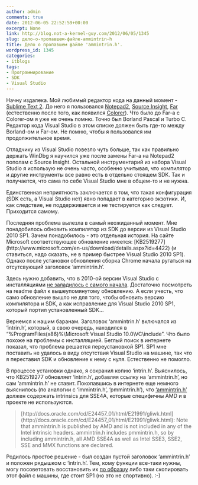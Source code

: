 ```yaml
---
author: admin
comments: true
date: 2012-06-05 22:52:59+00:00
excerpt: None
link: http://blog.not-a-kernel-guy.com/2012/06/05/1345
slug: дело-о-пропавшем-файле-ammintrin-h
title: Дело о пропавшем файле 'ammintrin.h'.
wordpress_id: 1345
categories:
- itblogs
tags:
- Программирование
- SDK
- Visual Studio
---
```


Начну издалека. Мой любимый редактор кода на данный момент - [Sublime Text 2](http://www.sublimetext.com/2). До него я пользовался [Notepad2](http://www.flos-freeware.ch/notepad2.html), [Source Insight](http://www.sourceinsight.com/), [Far](http://www.farmanager.com/) (естественно после того, как появился [Colorer](http://colorer.sourceforge.net/farplugin.html)). Что было до Far-а с Colorer-ом я уже не очень помню. Точно был Borland Pascal и Turbo C. Редактор кода Visual Studio в этом списке должен быть где-то между Borland-ом и Far-ом. Не помню, чтобы я пользовался им продолжительное время. 

Отладчику из Visual Studio повезло чуть больше, так как правильно держать WinDbg я научился уже после замены Far-а на Notepad2 пополам с Source Insight. Остальной инструментарий из набора Visual Studio я использую не очень часто, особенно учитывая, что компилятор и другие инструменты все равно есть в отдельно стоящем SDK. Так и получается, что сама по себе Visual Studio мне в общем-то и не нужна.

Единственная неприятность заключается в том, что такая конфигурация (SDK есть, а Visual Studio нет) явно попадает в категорию экзотики. И, как следствие, не поддерживается и не тестируется как следует. Приходится самому.

<!-- more -->Последняя проблема вылезла в самый неожиданный момент. Мне понадобилось обновить компилятор из SDK до версии из Visual Studio 2010 SP1. Зачем понадобилось - это отдельная история. На сайте Microsoft соответствующее обновление имеется: [KB2519277](http://www.microsoft.com/en-us/download/details.aspx?id=4422) (и ставиться, надо сказать, не в пример быстрее Visual Studio 2010 SP1). Однако после установки обновления сборка Chrome начала ругаться на отсутсвующий заголовок ‘ammintrin.h’.

Здесь нужно добавить, что в 2010-ой версии Visual Studio с инсталляциями [не заладилось с самого начала](http://www.johndcook.com/blog/2010/04/22/visual-studio-2010-is-a-pig/). Достаточно посмотреть на readme файл к вышеупомянутому обновлению. А если учесть, что само обновление вышло не для того, чтобы обновить версию компилятора и SDK, а как исправление для Visual Studio 2010 SP1, который портил установленный SDK...

Вернемся к нашим баранам. Заголовок ‘ammintrin.h’ включался из ‘intrin.h’, который, в свою очередь, находился в “%ProgramFiles(x86)%\Microsoft Visual Studio 10.0\VC\include”. Что было похоже на проблемы с инсталляцией. Беглый поиск в интернете показал, что проблема решается переустановкой SP1. SP1 мне поставить не удалось в виду отсутствия Visual Studio на машине, так что я переставил SDK и обновление к нему с нуля. Естественно не помогло.

В процессе установки однако, я сохранил копию ‘intrin.h’. Выяснилось, что KB2519277 обновляет ‘intrin.h’, добавляя ссылку на ‘ammintrin.h’, но сам ‘ammintrin.h’ не ставит. 
Покопавшись в интернете еще немного выяснилось (по аналогии с ‘immintrin.h’, ‘pmmintrin.h’), что [‘ammintrin.h’](http://opensource.apple.com/source/gcc/gcc-5646/gcc/config/i386/ammintrin.h) должен содержать intrinsics для SSE4A, которые специфичны AMD и в проекте не используются. 



<blockquote>[http://docs.oracle.com/cd/E24457_01/html/E21991/gliwk.html](http://docs.oracle.com/cd/E24457_01/html/E21991/gliwk.html):
Note that ammintrin.h is published by AMD and is not included in any of the Intel intrinsic headers. ammintrin.h includes pmmintrin.h, so by including ammintrin.h, all AMD SSE4A as well as Intel SSE3, SSE2, SSE and MMX functions are declared.</blockquote>



Родилось простое решение - был создан пустой заголовок ‘ammintrin.h’ и положен рядышком с ‘intrin.h’. Тем, кому функции все-таки нужны, могу посоветовать восстановить их [по образцу](http://opensource.apple.com/source/gcc/gcc-5646/gcc/config/i386/ammintrin.h) либо таки скопировать этот файл с машины, где стоит SP1 (но это не спортивно). :-)

